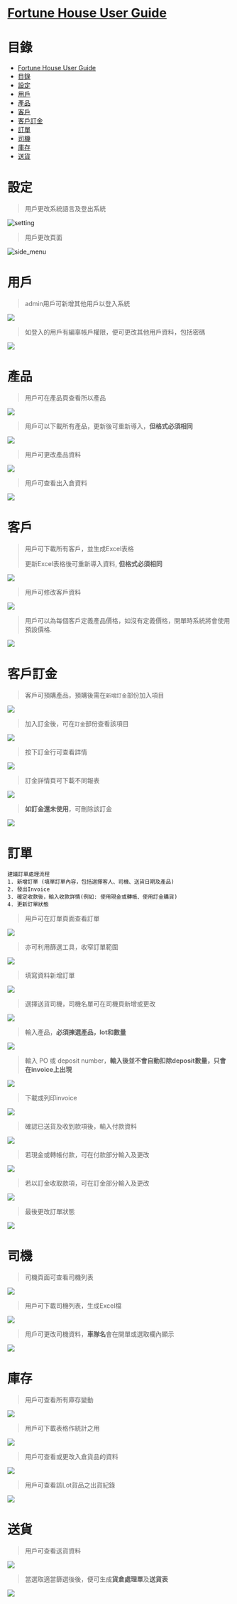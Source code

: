 # [Fortune House User Guide](https://anthonyxcode.github.io/fortune-house-user-guide/)

# 目錄
- [Fortune House User Guide](#fortune-house-user-guide)
- [目錄](#目錄)
- [設定](#設定)
- [用戶](#用戶)
- [產品](#產品)
- [客戶](#客戶)
- [客戶訂金](#客戶訂金)
- [訂單](#訂單)
- [司機](#司機)
- [庫存](#庫存)
- [送貨](#送貨)
# 設定

> 用戶更改系統語言及登出系統

![setting](images/setting.png)


> 用戶更改頁面

![side_menu](images/side_menu.png)


# 用戶

> admin用戶可新增其他用戶以登入系統

![](images/new_user.png)

> 如登入的用戶有編辜帳戶權限，便可更改其他用戶資料，包括密碼

![](images/user_detail.png)

# 產品

> 用戶可在產品頁查看所以產品

![](images/product.png)

> 用戶可以下載所有產品，更新後可重新導入，**但格式必須相同**

![](images/product_import.png)

> 用戶可更改產品資料

![](images/product_detail.png)

> 用戶可查看出入倉資料

![](images/product_storage_changes.png)
# 客戶

> 用戶可下載所有客戶，並生成Excel表格
> 
> 更新Excel表格後可重新導入資料, **但格式必須相同**

![](images/account_import.png)

> 用戶可修改客戶資料

![](images/account_info.png)

> 用戶可以為每個客戶定義產品價格，如沒有定義價格，開單時系統將會使用預設價格.

![](images/account_rate_card.png)

# 客戶訂金

> 客戶可預購產品，預購後需在`新增訂金`部份加入項目

![](images/deposit.png)

> 加入訂金後，可在`訂金`部份查看該項目

![](images/deposit_list.png)

> 按下訂金行可查看詳情

![](images/deposit_detail.png)

> 訂金詳情頁可下載不同報表

![](images/deposit_document.png)

> **如訂金還未使用**，可刪除該訂金

![](images/deposit_delete.png)
# 訂單

```
建議訂單處理流程
1. 新增訂單 (填單訂單內容，包括選擇客人、司機、送貨日期及產品)
2. 發出Invoice
3. 確定收款後，輸入收款詳情(例如: 使用現金或轉帳、使用訂金購貨)
4. 更新訂單狀態
```

> 用戶可在訂單頁面查看訂單

![](images/order.png)

> 亦可利用篩選工具，收窄訂單範圍

![](images/order_filter.png)

> 填寫資料新增訂單

![](images/order_edit.png)

> 選擇送貨司機，司機名單可在司機頁新增或更改

![](images/order_driver.png)

> 輸入產品，**必須揀選產品，lot和數量**

![](images/order_product.png)

> 輸入 PO 或 deposit number，**輸入後並不會自動扣除deposit數量，只會在invoice上出現**

![](images/order_po_and_deposit.png)

> 下載或列印invoice

![](images/order_invoice.png)

> 確認已送貨及收到款項後，輸入付款資料

![](images/order_payment_all.png)

> 若現金或轉帳付款，可在付款部分輸入及更改

![](images/order_payment.png)

> 若以訂金收取款項，可在訂金部分輸入及更改

![](images/order_depoist.png)

> 最後更改訂單狀態

![](images/order_status.png)


# 司機

> 司機頁面可查看司機列表

![](images/driver.png)

> 用戶可下載司機列表，生成Excel檔

![](images/driver_download.png)

> 用戶可更改司機資料，**車隊名**會在開單或選取欄內顯示

![](images/driver_edit.png)

# 庫存

> 用戶可查看所有庫存變動

![](images/stock.png)

> 用戶可下載表格作統計之用 

![](images/stock_export.png)

> 用戶可查看或更改入倉貨品的資料

![](images/stock_detail.png)

> 用戶可查看該Lot貨品之出貨紀錄

![](images/stock_out.png)
# 送貨

> 用戶可查看送貨資料

![](images/delivery.png)

> 當選取適當篩選後後，便可生成**貨倉處理單**及**送貨表**

![](images/delivery_report.png)